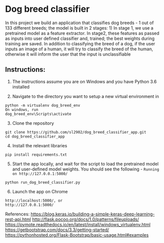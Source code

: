 # Dog breed classifier
In this project we build an application that classifies dog breeds - 1 out of 133 different breeds; the model is built in 2 stages: 1) In stage 1, we use a pretrained model as a feature extractor. In stage2, these features as passed as inputs into user defined classifier and, trained; the best weights during training are saved. In addition to classifying the breed of a dog, if the user inputs an image of a human, it will try to classify the breed of the human, otherwise it will inform the user that the input is unclassifiable

## Instructions:
1) The instructions assume you are on Windows and you have Python 3.6 installed

2) Navigate to the directory you want to setup a new virtual environment in
```
python -m virtualenv dog_breed_env
On windows, run
dog_breed_env\Scripts\activate
```

3) Clone the repository
```
git clone https://github.com/sl2902/dog_breed_classifier_app.git
cd dog_breed_classifier_app
```

4) Install the relevant libraries
```
pip install requirements.txt
```

5) Start the app locally, and wait for the script to load the pretrained model and user-defined model weights. You
should see the following - `Running on http://127.0.0.1:5000/`
```
python run_dog_breed_classifier.py
```

6) Launch the app on Chrome
```
http://localhost:5000/, or
http://127.0.0.1:5000/
```

References:
https://blog.keras.io/building-a-simple-keras-deep-learning-rest-api.html
http://flask.pocoo.org/docs/1.0/patterns/fileuploads/
https://pymote.readthedocs.io/en/latest/install/windows_virtualenv.html
https://getbootstrap.com/docs/3.3/getting-started/
https://pythonhosted.org/Flask-Bootstrap/basic-usage.html#examples
